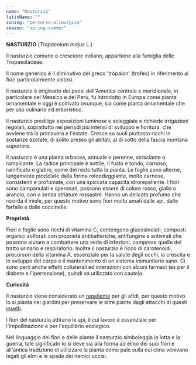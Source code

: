 ```yaml
---
name: "Nasturzio"
latinName: ""
zoning: "percorso-alimurgico"
season: "spring-summer"
---
```


**NASTURZIO** (*Tropaeolum majus* L.)

Il nasturzio comune o crescione indiano, appartiene alla famiglia delle
Tropaeolaceae.

Il nome generico è il diminutivo del greco \'trópaion\' (trofeo) in
riferimento ai fiori particolarmente vistosi.

Il nasturzio è originario dei paesi dell'America centrale e meridionale,
in particolare del Messico e del Perù, fu introdotto in Europa come
pianta ornamentale e oggi è coltivato ovunque, sia come pianta
ornamentale che per uso culinario ed erboristico.

Il nasturzio predilige esposizioni luminose e soleggiate e richiede
irrigazioni regolari, soprattutto nei periodi più intensi di sviluppo e
fioritura, che avviene tra la primavera e l'estate. Cresce su
suoli piuttosto ricchi in sostanze azotate, di solito presso gli
abitati, al di sotto della fascia montana superiore.

Il nasturzio è una pianta erbacea, annuale o perenne, strisciante o
rampicante. La radice principale è sottile; il fusto è tondo, carnoso,
ramificato e glabro, come del resto tutta la pianta. Le foglie sono
alterne, lungamente picciolate dalla forma rotondeggiante, molto
carnose, consistenti e profumate, con una spiccata capacità
idrorepellente. I fiori sono campanulati e speronati, possono
essere di colore rosso, giallo o arancio, con o senza striature
rossastre. Hanno un delicato profumo che ricorda il miele, per questo
motivo sono fiori molto amati dalle api, dalle farfalle e dalle
coccinelle.

**Proprietà**

Fiori e foglie sono ricchi di vitamina C, contengono glucosinolati,
composti organici solforati con proprietà antibatteriche, antifungine e
antivirali che possono aiutare a combattere una serie di infezioni,
comprese quelle del tratto urinario e respiratorio. Inoltre il nasturzio
è ricco di carotenoidi, precursori della vitamina A, essenziale per la
salute degli occhi, la crescita e lo sviluppo del corpo e il
mantenimento di un sistema immunitario sano. Ci sono però anche effetti
collaterali ed interazioni con alcuni farmaci (es per il diabete e
l'ipertensione), quindi va utilizzato con cautela.

**Curiosità**

Il nasturzio viene considerato un
[repellente](https://www.my-personaltrainer.it/cosmetici/insettorepellenti.html)
per gli afidi, per questo motivo lo si pianta nei giardini per
preservare le altre piante dagli attacchi di questi
[insetti](https://www.my-personaltrainer.it/salute-benessere/punture-di-insetto.html).

I fiori del nasturzio attirano le api, il cui lavoro è essenziale per
l\'impollinazione e per l\'equilibrio ecologico.

Nel linguaggio dei fiori e delle piante il nasturzio
simboleggia la lotta e la guerra, tale significato lo
si deve sia alla forma ad elmo dei suoi fiori e all'antica tradizione di
utilizzare la pianta come palo sulla cui cima venivano legati gli elmi e
le spade dei nemici uccisi.
